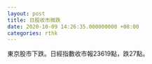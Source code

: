 ```yaml
---
layout: post
title: 日股收市微跌
date: 2020-10-09 14:26:35.000000000 +08:00
categories: rthk
---
```


東京股市下跌。日經指數收市報23619點，跌27點。
